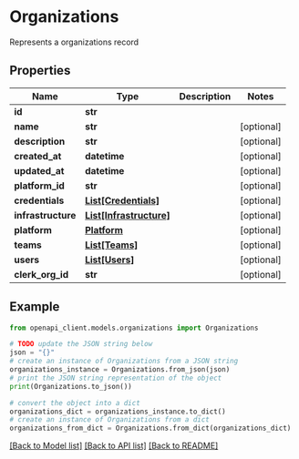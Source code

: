 # Organizations

Represents a organizations record

## Properties

Name | Type | Description | Notes
------------ | ------------- | ------------- | -------------
**id** | **str** |  | 
**name** | **str** |  | [optional] 
**description** | **str** |  | [optional] 
**created_at** | **datetime** |  | [optional] 
**updated_at** | **datetime** |  | [optional] 
**platform_id** | **str** |  | [optional] 
**credentials** | [**List[Credentials]**](Credentials.md) |  | [optional] 
**infrastructure** | [**List[Infrastructure]**](Infrastructure.md) |  | [optional] 
**platform** | [**Platform**](Platform.md) |  | [optional] 
**teams** | [**List[Teams]**](Teams.md) |  | [optional] 
**users** | [**List[Users]**](Users.md) |  | [optional] 
**clerk_org_id** | **str** |  | [optional] 

## Example

```python
from openapi_client.models.organizations import Organizations

# TODO update the JSON string below
json = "{}"
# create an instance of Organizations from a JSON string
organizations_instance = Organizations.from_json(json)
# print the JSON string representation of the object
print(Organizations.to_json())

# convert the object into a dict
organizations_dict = organizations_instance.to_dict()
# create an instance of Organizations from a dict
organizations_from_dict = Organizations.from_dict(organizations_dict)
```
[[Back to Model list]](../README.md#documentation-for-models) [[Back to API list]](../README.md#documentation-for-api-endpoints) [[Back to README]](../README.md)


